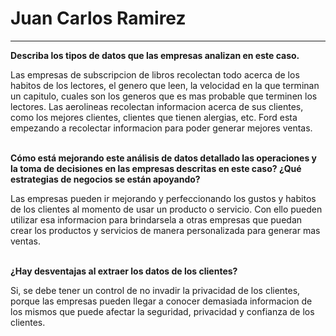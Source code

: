 # Juan Carlos Ramirez
---
**Describa los tipos de datos que las empresas analizan en este caso.**

Las empresas de subscripcion de libros recolectan todo acerca de los habitos de los lectores, el genero que leen, la velocidad en la que terminan un capitulo,
cuales son los generos que es mas probable que terminen los lectores.
Las aerolineas recolectan informacion acerca de sus clientes, como los mejores clientes, clientes que tienen alergias, etc.
Ford esta empezando a recolectar informacion para poder generar mejores ventas.
<br>
<br>

**Cómo está mejorando este análisis de datos detallado
las operaciones y la toma de decisiones en las empresas descritas en este caso? ¿Qué estrategias de negocios se
están apoyando?**

Las empresas pueden ir mejorando y perfeccionando los gustos y habitos de los clientes al momento de usar un producto o servicio. Con ello pueden utilizar esa informacion para brindarsela a otras empresas que puedan crear los productos y servicios de manera personalizada para generar mas ventas.
<br>
<br>

**¿Hay desventajas al extraer los datos de los clientes?**

Si, se debe tener un control de no invadir la privacidad de los clientes, porque las empresas pueden llegar a conocer demasiada informacion de los mismos que puede afectar la seguridad, privacidad y confianza de los clientes.